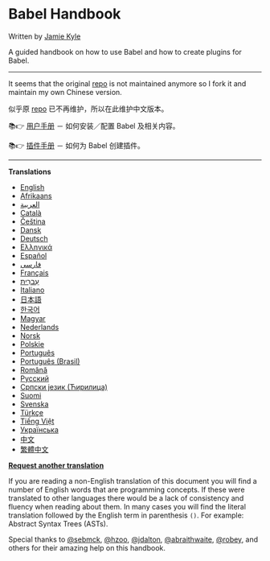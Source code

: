# Babel Handbook

Written by [Jamie Kyle](https://jamie.build/)

A guided handbook on how to use Babel and how to create plugins for Babel.

---

It seems that the original [repo](https://github.com/jamiebuilds/babel-handbook) is not maintained anymore so I fork it and maintain my own Chinese version.

似乎原 [repo](https://github.com/jamiebuilds/babel-handbook) 已不再维护，所以在此维护中文版本。

📚👉 [用户手册](https://github.com/thejameskyle/babel-handbook/tree/master/translations/zh-Hans/user-handbook.md) － 如何安装／配置 Babel 及相关内容。

📚👉 [插件手册](https://github.com/thejameskyle/babel-handbook/tree/master/translations/zh-Hans/plugin-handbook.md) － 如何为 Babel 创建插件。

---

**Translations**

- [English](https://github.com/thejameskyle/babel-handbook/tree/master/translations/en/README.md)
- [Afrikaans](https://github.com/thejameskyle/babel-handbook/tree/master/translations/af/README.md)
- [العربية](https://github.com/thejameskyle/babel-handbook/tree/master/translations/ar/README.md)
- [Català](https://github.com/thejameskyle/babel-handbook/tree/master/translations/ca/README.md)
- [Čeština](https://github.com/thejameskyle/babel-handbook/tree/master/translations/cs/README.md)
- [Dansk](https://github.com/thejameskyle/babel-handbook/tree/master/translations/da/README.md)
- [Deutsch](https://github.com/thejameskyle/babel-handbook/tree/master/translations/de/README.md)
- [Ελληνικά](https://github.com/thejameskyle/babel-handbook/tree/master/translations/el/README.md)
- [Español](https://github.com/thejameskyle/babel-handbook/tree/master/translations/es-ES/README.md)
- [فارسی](https://github.com/thejameskyle/babel-handbook/tree/master/translations/fa-IR/README.md)
- [Français](https://github.com/thejameskyle/babel-handbook/tree/master/translations/fr/README.md)
- [עִברִית](https://github.com/thejameskyle/babel-handbotree/master/ok/translations/he/README.md)
- [Italiano](https://github.com/thejameskyle/babel-handbook/tree/master/translations/it/README.md)
- [日本語](https://github.com/thejameskyle/babel-handbook/tree/master/translations/ja/README.md)
- [한국어](https://github.com/thejameskyle/babel-handbook/tree/master/translations/ko/README.md)
- [Magyar](https://github.com/thejameskyle/babel-handbook/tree/master/translations/hu/README.md)
- [Nederlands](https://github.com/thejameskyle/babel-handbook/tree/master/translations/nl/README.md)
- [Norsk](https://github.com/thejameskyle/babel-handbook/tree/master/translations/no/README.md)
- [Polskie](https://github.com/thejameskyle/babel-handbook/tree/master/translations/pl/README.md)
- [Português](https://github.com/thejameskyle/babel-handbook/tree/master/translations/pt-PT/README.md)
- [Português (Brasil)](https://github.com/thejameskyle/babel-handbook/tree/master/translations/pt-BR/README.md)
- [Română](https://github.com/thejameskyle/babel-handbook/tree/master/translations/ro/README.md)
- [Русский](https://github.com/thejameskyle/babel-handbook/tree/master/translations/ru/README.md)
- [Српски језик (Ћирилица)](https://github.com/thejameskyle/babel-handbook/tree/master/translations/sr/README.md)
- [Suomi](https://github.com/thejameskyle/babel-handbook/tree/master/translations/fi/README.md)
- [Svenska](https://github.com/thejameskyle/babel-handbook/tree/master/translations/sv-SE/README.md)
- [Türkçe](https://github.com/thejameskyle/babel-handbook/tree/master/translations/tr/README.md)
- [Tiếng Việt](https://github.com/thejameskyle/babel-handbook/tree/master/translations/vi/README.md)
- [Українська](https://github.com/thejameskyle/babel-handbook/tree/master/translations/uk/README.md)
- [中文](https://github.com/thejameskyle/babel-handbook/tree/master/translations/zh-Hans/README.md)
- [繁體中文](https://github.com/thejameskyle/babel-handbook/tree/master/translations/zh-Hant/README.md)

**[Request another translation](https://github.com/thejameskyle/babel-plugin-handbook/issues/new?title=Translation%20Request:%20[Please%20enter%20language%20here]&body=I%20am%20able%20to%20translate%20this%20language%20[yes/no])**

If you are reading a non-English translation of this document you will find a
number of English words that are programming concepts. If these were translated
to other languages there would be a lack of consistency and fluency when reading
about them. In many cases you will find the literal translation followed by the
English term in parenthesis `()`. For example: Abstract Syntax Trees (ASTs).

Special thanks to [@sebmck](https://github.com/sebmck/),
[@hzoo](https://github.com/hzoo),
[@jdalton](https://github.com/jdalton),
[@abraithwaite](https://github.com/abraithwaite),
[@robey](https://github.com/robey), and others for their
amazing help on this handbook.
